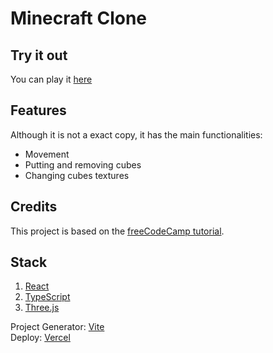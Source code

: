 # Minecraft Clone

## Try it out

You can play it [here](https://minecraft-clone-hwmx.vercel.app/)

## Features

Although it is not a exact copy, it has the main functionalities:

- Movement
- Putting and removing cubes
- Changing cubes textures

## Credits

This project is based on the [freeCodeCamp tutorial](https://www.youtube.com/watch?v=qpOZup_3P_A).

## Stack

1. [React](https://reactjs.org/)
1. [TypeScript](https://typescriptlang.org/)
1. [Three.js](https://threejs.org/)

Project Generator: [Vite](https://vitejs.dev/)
<br />
Deploy: [Vercel](https://vercel.com/)
